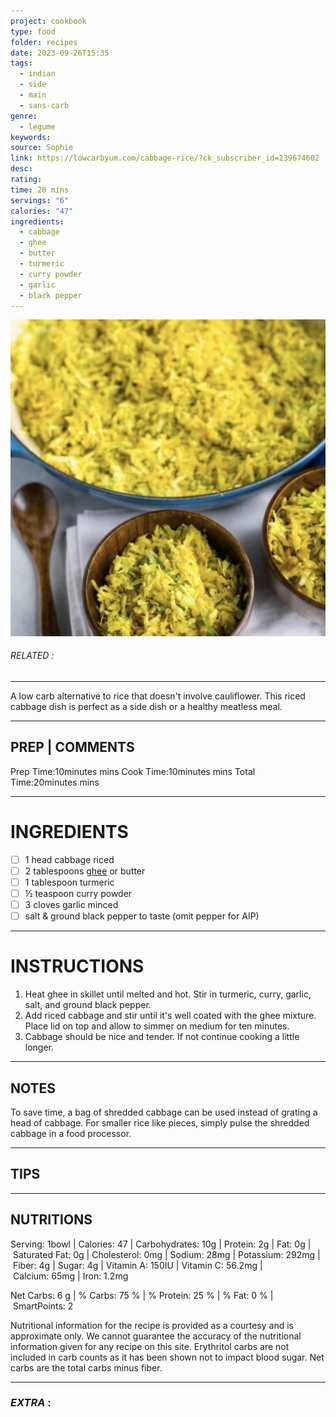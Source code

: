 ```yaml
---
project: cookbook
type: food
folder: recipes
date: 2023-09-26T15:35
tags:
  - indian
  - side
  - main
  - sans-carb
genre:
  - legume
keywords: 
source: Sophie
link: https://lowcarbyum.com/cabbage-rice/?ck_subscriber_id=239674602
desc: 
rating: 
time: 20 mins
servings: "6"
calories: "47"
ingredients:
  - cabbage
  - ghee
  - butter
  - turmeric
  - curry powder
  - garlic
  - black pepper
---
```


![IMAGE](image_394.png)

###### *RELATED* : 
---
A low carb alternative to rice that doesn't involve cauliflower. This riced cabbage dish is perfect as a side dish or a healthy meatless meal.

---
## PREP | COMMENTS

Prep Time:10minutes mins
Cook Time:10minutes mins
Total Time:20minutes mins

---
# INGREDIENTS

- [ ] 1 head cabbage riced
- [ ] 2 tablespoons [ghee](https://www.amazon.com/Organic-Valley-Ghee-Clarified-Butter/dp/B0046IIPMW?tag=lowcarbyum0b-20) or butter
- [ ] 1 tablespoon turmeric
- [ ] ½ teaspoon curry powder
- [ ] 3 cloves garlic minced
- [ ] salt & ground black pepper to taste (omit pepper for AIP)

---
# INSTRUCTIONS

1. Heat ghee in skillet until melted and hot. Stir in turmeric, curry, garlic, salt, and ground black pepper.
2. Add riced cabbage and stir until it's well coated with the ghee mixture. Place lid on top and allow to simmer on medium for ten minutes.
3. Cabbage should be nice and tender. If not continue cooking a little longer.

---
## NOTES

To save time, a bag of shredded cabbage can be used instead of grating a head of cabbage. For smaller rice like pieces, simply pulse the shredded cabbage in a food processor.

---
## TIPS



---
## NUTRITIONS

Serving: 1bowl | Calories: 47 | Carbohydrates: 10g | Protein: 2g | Fat: 0g | Saturated Fat: 0g | Cholesterol: 0mg | Sodium: 28mg | Potassium: 292mg | Fiber: 4g | Sugar: 4g | Vitamin A: 150IU | Vitamin C: 56.2mg | Calcium: 65mg | Iron: 1.2mg

Net Carbs: 6 g | % Carbs: 75 % | % Protein: 25 % | % Fat: 0 % | SmartPoints: 2

Nutritional information for the recipe is provided as a courtesy and is approximate only. We cannot guarantee the accuracy of the nutritional information given for any recipe on this site. Erythritol carbs are not included in carb counts as it has been shown not to impact blood sugar. Net carbs are the total carbs minus fiber.

---
### *EXTRA* :



